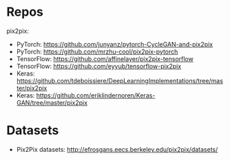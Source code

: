 # Repos

pix2pix:
- PyTorch: https://github.com/junyanz/pytorch-CycleGAN-and-pix2pix
- PyTorch: https://github.com/mrzhu-cool/pix2pix-pytorch
- TensorFlow: https://github.com/affinelayer/pix2pix-tensorflow
- TensorFlow: https://github.com/eyyub/tensorflow-pix2pix
- Keras: https://github.com/tdeboissiere/DeepLearningImplementations/tree/master/pix2pix
- Keras: https://github.com/eriklindernoren/Keras-GAN/tree/master/pix2pix

# Datasets

- Pix2Pix datasets: http://efrosgans.eecs.berkeley.edu/pix2pix/datasets/
